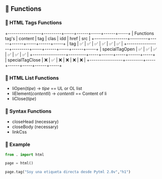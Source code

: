 ## 🔅 Functions

### 🔅 HTML Tags Functions

+-----------------+---------+-----+------+-----+------+-----+
| Functions tag's | content | tag | clas | idd | href | src |
+-----------------+---------+-----+------+-----+------+-----+
| tag             | ✅       | ✅   | ✅    | ✅   | ✅    | ✅   |
+-----------------+---------+-----+------+-----+------+-----+
| specialTagOpen  | ✅       | ✅   | ✅    | ✅   | ✅    | ✅   |
+-----------------+---------+-----+------+-----+------+-----+
| specialTagClose | ❌       | ✅   | ❌    | ❌   | ❌    | ❌   |
+-----------------+---------+-----+------+-----+------+-----+


### 🔅 HTML List Functions
* liOpen(_tipe_) -> _tipe_ == UL or OL list
* liElement(_contentli_) -> _contentli_ == Content of li
* liClose(_tipe_)


### 🔅 Syntax Functions
* closeHead (necessary)
* closeBody (necessary)
* linkCss 

### 🚀 Example
```python
from . import html

page = html()

page.tag("Soy una etiqueta directa desde Pytml 2.0v","h1")

```